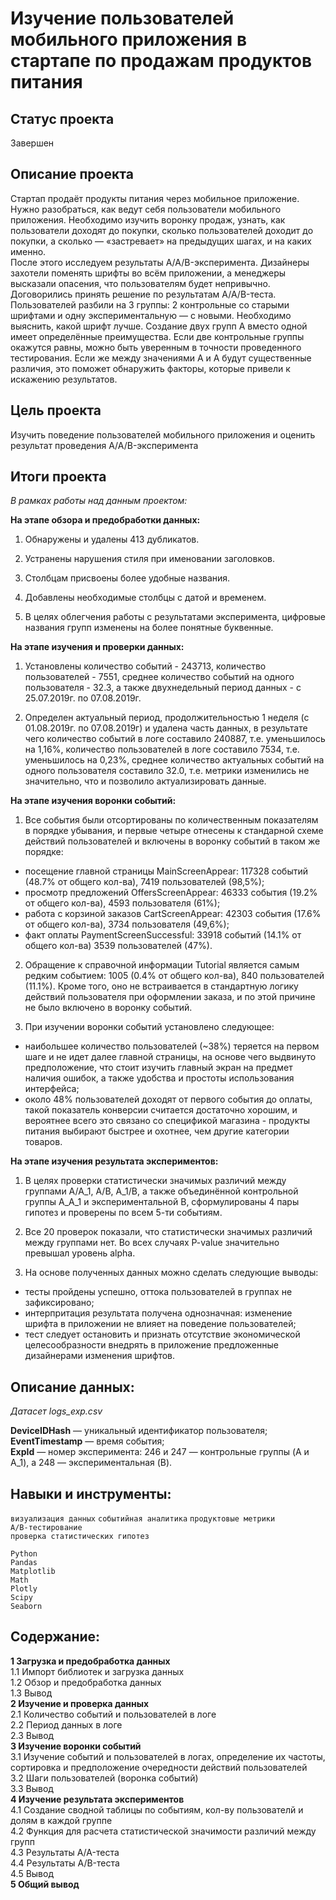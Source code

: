 # Изучение пользователей мобильного приложения в стартапе по продажам продуктов питания  

## Статус проекта
Завершен

## Описание проекта

Стартап продаёт продукты питания через мобильное приложение. Нужно разобраться, как ведут себя пользователи мобильного приложения. Необходимо изучить воронку продаж, узнать, как пользователи доходят до покупки, сколько пользователей доходит до покупки, а сколько — «застревает» на предыдущих шагах, и на каких именно.  
После этого исследуем результаты A/A/B-эксперимента. Дизайнеры захотели поменять шрифты во всём приложении, а менеджеры высказали опасения, что пользователям будет непривычно. Договорились принять решение по результатам A/A/B-теста. Пользователей разбили на 3 группы: 2 контрольные со старыми шрифтами и одну экспериментальную — с новыми. Необходимо выяснить, какой шрифт лучше.
Создание двух групп A вместо одной имеет определённые преимущества. Если две контрольные группы окажутся равны, можно быть уверенным в точности проведенного тестирования. Если же между значениями A и A будут существенные различия, это поможет обнаружить факторы, которые привели к искажению результатов.  

## Цель проекта  

Изучить поведение пользователей мобильного приложения и оценить результат проведения  A/A/B-эксперимента 

## Итоги проекта  

*В рамках работы над данным проектом:*

**На этапе обзора и предобработки данных:**  

1. Обнаружены и удалены 413 дубликатов.

2. Устранены нарушения стиля при именовании заголовков.

3. Столбцам присвоены более удобные названия.

3. Добавлены необходимые столбцы с датой и временем.

4. В целях облегчения работы с результатами эксперимента, цифровые названия групп изменены на более понятные буквенные.

**На этапе изучения и проверки данных:**  

1. Установлены количество событий - 243713, количество пользователей - 7551, среднее количество событий на одного пользователя - 32.3, а также двухнедельный период данных - с  25.07.2019г. по 07.08.2019г.  

2. Определен актуальный период, продолжительностью 1 неделя (с 01.08.2019г. по 07.08.2019г) и удалена часть данных, в результате чего количество событий в логе составило 240887, т.е. уменьшилось на 1,16%, количество пользователей в логе составило 7534, т.е. уменьшилось на 0,23%, среднее количество актуальных событий на одного пользователя составило 32.0, т.е. метрики изменились не значительно, что и позволило актуализировать данные.  

**На этапе изучения воронки событий:**  

1. Все события были отсортированы по количественным показателям в порядке убывания, и первые четыре отнесены к стандарной схеме действий пользователей и включены в воронку событий в таком же порядке:  
- посещение главной страницы MainScreenAppear: 117328 событий (48.7% от общего кол-ва), 7419 пользователей (98,5%);  
- просмотр предложений OffersScreenAppear: 46333 события (19.2% от общего кол-ва), 4593 пользователя (61%);  
- работа с корзиной заказов CartScreenAppear: 42303 события (17.6% от общего кол-ва), 3734 пользователя (49,6%);  
- факт оплаты PaymentScreenSuccessful: 33918 событий (14.1% от общего кол-ва) 3539 пользователей (47%).  
  
2. Обращение к справочной информации Tutorial является самым редким событием: 1005 (0.4% от общего кол-ва), 840 пользователей (11.1%). Кроме того, оно не встраивается в стандартную логику действий пользователя при оформлении заказа, и по этой причине не было включено в воронку событий.    
  
3. При изучении воронки событий установлено следующее:  
- наибольшее количество пользователей (~38%) теряется на первом шаге и не идет далее главной страницы, на основе чего выдвинуто  предположение, что стоит изучить главный экран на предмет наличия ошибок, а также удобства и простоты  использования интерфейса;  
- около 48% пользователей доходят от первого события до оплаты, такой показатель конверсии считается достаточно хорошим, и вероятнее всего это связано со спецификой магазина - продукты питания выбирают быстрее и охотнее, чем другие категории товаров.  

**На этапе изучения результата экспериментов:**  

1. В целях проверки статистически значимых различий между группами A/A_1, A/B, A_1/B, а также объединённой контрольной группы A_A_1 и экспериментальной B,  сформулированы 4 пары гипотез и проверены по всем 5-ти событиям.    

2. Все 20 проверок показали, что статистически значимых различий между группами нет. Во всех случаях P-value значительно превышал уровень alpha.  

3. На основе полученных данных можно сделать следующие выводы:  
- тесты пройдены успешно, оттока пользователей в группах не зафиксировано;  
- интерпритация результата получена однозначная: изменение шрифта в приложении не влияет на поведение пользователей;  
- тест следует остановить и признать отсутствие экономической целесообразности внедрять в приложение предложенные дизайнерами изменения шрифтов.  

## Описание данных:  

*Датасет logs_exp.csv* 

**DeviceIDHash** — уникальный идентификатор пользователя;   
**EventTimestamp** — время события;  
**ExpId** — номер эксперимента: 246 и 247 — контрольные группы (A и A_1), а 248 — экспериментальная (B).   

## Навыки и инструменты:

`визуализация данных`
`событийная аналитика`
`продуктовые метрики`    
`A/B-тестирование`  
`проверка статистических гипотез`   
  
`Python`  
`Pandas`    
`Matplotlib`  
`Math`    
`Plotly`  
`Scipy`  
`Seaborn`   

## Содержание:  

**1 Загрузка и предобработка данных**  
1.1 Импорт библиотек и загрузка данных  
1.2 Обзор и предобработка данных  
1.3 Вывод  
**2 Изучение и проверка данных**  
2.1 Количество событий и пользователей в логе  
2.2 Период данных в логе  
2.3 Вывод  
**3 Изучение воронки событий**  
3.1 Изучение событий и пользователей в логах, определение их частоты, сортировка и предположение очередности действий пользователей  
3.2 Шаги пользователей (воронка событий)  
3.3 Вывод  
**4 Изучение результата экспериментов**  
4.1 Создание сводной таблицы по событиям, кол-ву пользователй и долям в каждой группе  
4.2 Функция для расчета статистической значимости различий между групп  
4.3 Результаты A/A-теста  
4.4 Результаты A/B-теста  
4.5 Вывод  
**5 Общий вывод**  
